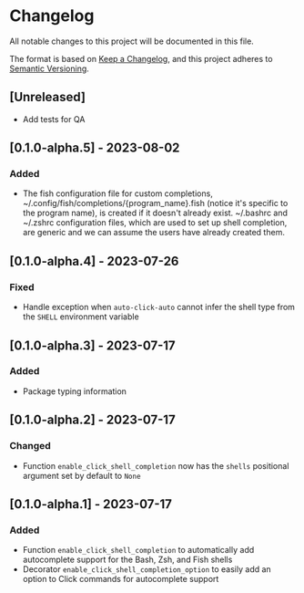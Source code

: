 # Changelog

All notable changes to this project will be documented in this file.

The format is based on [Keep a Changelog](https://keepachangelog.com/en/1.0.0/),
and this project adheres to [Semantic Versioning](https://semver.org/spec/v2.0.0.html).

## [Unreleased]

- Add tests for QA

## [0.1.0-alpha.5] - 2023-08-02

### Added

- The fish configuration file for custom completions, ~/.config/fish/completions/{program_name}.fish
(notice it's specific to the program name), is created if it doesn't already exist. ~/.bashrc and
~/.zshrc configuration files, which are used to set up shell completion, are generic and we can assume
the users have already created them.

## [0.1.0-alpha.4] - 2023-07-26

### Fixed

- Handle exception when `auto-click-auto` cannot infer the shell type from the `SHELL` environment variable

## [0.1.0-alpha.3] - 2023-07-17

### Added

- Package typing information

## [0.1.0-alpha.2] - 2023-07-17

### Changed

- Function `enable_click_shell_completion` now has the `shells` positional argument set by default to `None`

## [0.1.0-alpha.1] - 2023-07-17

### Added

- Function `enable_click_shell_completion` to automatically add autocomplete support
for the Bash, Zsh, and Fish shells
- Decorator `enable_click_shell_completion_option` to easily add an option to Click commands for autocomplete
support